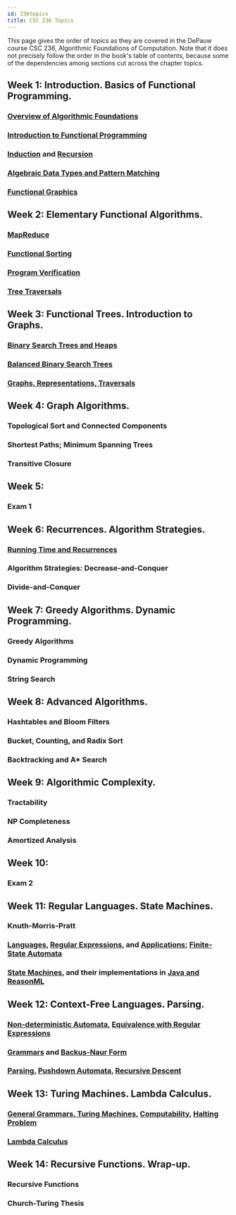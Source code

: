 ```yaml
---
id: 236topics
title: CSC 236 Topics
---
```


This page gives the order of topics as they are covered in the DePauw course CSC 236, Algorithmic Foundations of Computation.
Note that it does not precisely follow the order in the book's table of contents, because some of the dependencies among sections cut across the chapter topics.

## Week 1: Introduction. Basics of Functional Programming.
### [Overview of Algorithmic Foundations](algoverview.md)

### [Introduction to Functional Programming](fp/intro.md)

### [Induction](logic/induction.md) and [Recursion](logic/recursion.md)

### [Algebraic Data Types and Pattern Matching](fp/types.md)

### [Functional Graphics](fp/doodle.md)

## Week 2: Elementary Functional Algorithms.
### [MapReduce](fp/map-reduce.md)

### [Functional Sorting](ds/lists.md)

### [Program Verification](ds/verification.md)

### [Tree Traversals](ds/trees.md)

## Week 3: Functional Trees. Introduction to Graphs.

### [Binary Search Trees and Heaps](ds/bst.md)

### [Balanced Binary Search Trees](ds/balance.md)

### [Graphs, Representations, Traversals](ds/graphs.md)

## Week 4: Graph Algorithms.
### Topological Sort and Connected Components

### Shortest Paths; Minimum Spanning Trees

### Transitive Closure

## Week 5:
### Exam 1

## Week 6: Recurrences. Algorithm Strategies.
### [Running Time and Recurrences](ds/recurrence.md)

### Algorithm Strategies: Decrease-and-Conquer

### Divide-and-Conquer

## Week 7: Greedy Algorithms. Dynamic Programming.
### Greedy Algorithms

### Dynamic Programming

### String Search

## Week 8: Advanced Algorithms.
### Hashtables and Bloom Filters

### Bucket, Counting, and Radix Sort

### Backtracking and A* Search

## Week 9: Algorithmic Complexity.
### Tractability

### NP Completeness

### Amortized Analysis

## Week 10:
### Exam 2

## Week 11: Regular Languages. State Machines.
### Knuth-Morris-Pratt

### [Languages](lang/languages.md), [Regular Expressions](lang/regexp.md), and [Applications](lang/regexpapp.md); [Finite-State Automata](lang/fsa.md)

### [State Machines](logic/state.md), and their implementations in [Java and ReasonML](fp/state.md)

## Week 12: Context-Free Languages. Parsing.
### [Non-deterministic Automata](lang/nfa.md), [Equivalence with Regular Expressions](lang/fsareg.md)

### [Grammars](lang/cfg.md) and [Backus-Naur Form](lang/bnf.md)

### [Parsing](lang/parsing.md), [Pushdown Automata](lang/pda.md), [Recursive Descent](fp/parser-comb.md)

## Week 13: Turing Machines. Lambda Calculus.
### [General Grammars, Turing Machines](lang/tm.md), [Computability](lang/computability.md), [Halting Problem](lang/halting.md)

### [Lambda Calculus](fp/lambda.md)

## Week 14: Recursive Functions. Wrap-up.
### Recursive Functions

### Church-Turing Thesis

